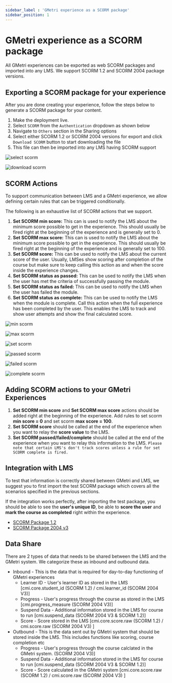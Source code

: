 ```yaml
---
sidebar_label : 'GMetri experience as a SCORM package'
sidebar_position: 1
---
```


# GMetri experience as a SCORM package


All GMetri experiences can be exported as web SCORM packages and imported into any LMS. We support SCORM 1.2 and SCORM 2004 package versions.

## Exporting a SCORM package for your experience

After you are done creating your experience, follow the steps below to generate a SCORM package for your content.


1. Make the deployment live.
2. Select `SCORM` from the `Authentication` dropdown as shown below
3. Navigate to `Others` section in the Sharing options
4. Select either SCORM 1.2 or SCORM 2004 versions for export and click `Download SCORM` button to start downloading the file
5. This file can then be imported into any LMS having SCORM support

![select scorm](https://s.vrgmetri.com/image/w_1950,h_950,q_90/gb-web/portal-docs/assets/img/screenshots/select-scorm.png)

![download scorm](https://s.vrgmetri.com/image/w_1950,h_950,q_90/gb-web/portal-docs/assets/img/screenshots/download-scorm.png)


## SCORM Actions

To support communication between LMS and a GMetri experience, we allow defining certain rules that can be triggered conditionally.

The following is an exhaustive list of SCORM actions that we support.


1. **Set SCORM min score:** This can is used to notify the LMS about the minimum score possible to get in the experience. This should usually be fired right at the beginning of the experience and is generally set to 0.
2. **Set SCORM max score:** This can is used to notify the LMS about the minimum score possible to get in the experience. This should usually be fired right at the beginning of the experience and is generally set to 100.
3. **Set SCORM score:** This can be used to notify the LMS about the current score of the user. Usually, LMSes show scoring after completion of the course but make sure to keep calling this action as and when the score inside the experience changes.
4. **Set SCORM status as passed:** This can be used to notify the LMS when the user has met the criteria of successfully passing the module.
5. **Set SCORM status as failed:** This can be used to notify the LMS when the user has failed the module.
6. **Set SCORM status as complete:** This can be used to notify the LMS when the module is complete. Call this action when the full experience has been completed by the user. This enables the LMS to track and show user attempts and show the final calculated score.


![min scorm](https://s.vrgmetri.com/image/w_1200,h_163,q_90/gb-web/portal-docs/assets/img/screenshots/set-scorm-min-score.png)
 

 ![max scorm](https://s.vrgmetri.com/image/w_1200,h_163,q_90/gb-web/portal-docs/assets/img/screenshots/set-scorm-max-score.png)

 ![set scorm](https://s.vrgmetri.com/image/w_1200,h_163,q_90/gb-web/portal-docs/assets/img/screenshots/set-scorm-score.png)

 ![passed scorm](https://s.vrgmetri.com/image/w_1200,h_163,q_90/gb-web/portal-docs/assets/img/screenshots/set-scorm-passed.png)

 ![failed scorm](https://s.vrgmetri.com/image/w_1200,h_163,q_90/gb-web/portal-docs/assets/img/screenshots/set-scorm-failed.png)

![complete scorm](https://s.vrgmetri.com/image/w_1200,h_163,q_90/gb-web/portal-docs/assets/img/screenshots/set-scorm-complete.png)

## Adding SCORM actions to your GMetri Experiences
1. **Set SCORM min score** and **Set SCORM max score** actions should be added right at the beginning of the experience. Add rules to set scorm **min score = 0** and set scorm **max score = 100**. 
2. **Set SCORM score** should be called at the end of the experience when you want to relay the **score value** to the LMS. 
3. **Set SCORM passed/failed/complete** should be called at the end of the experience when you want to relay this information to the LMS. `Please note that certain LMS's don't track scores unless a rule for set SCORM complete is fired.`

## Integration with LMS
To test that information is correctly shared between GMetri and LMS, we suggest you to first import the test SCORM package which covers all the scenarios specified in the previous sections. 

If the integration works perfectly, after importing the test package, you should be able to see the **user's unique ID**, be able to **score the user** and **mark the course as completed** right within the experience.


* [SCORM Package 1.2](https://gb-web.s3.ap-south-1.amazonaws.com/SCORM/test/lms_demo_scorm_1.2_2022-03-03T09_46_18.135Z.zip)
* [SCORM Package 2004 v3](https://gb-web.s3.ap-south-1.amazonaws.com/SCORM/test/lms_demo_scorm_2004_2022-03-03T09_46_34.263Z.zip)

## Data Share
There are 2 types of data that needs to be shared between the LMS and the GMetri system. We categorize these as inbound and outbound data. 
* Inbound - This is the data that is required for day-to-day functioning of GMetri experiences
  * Learner ID - User's learner ID as stored in the LMS [cmi.core.student_id (SCORM 1.2) / cmi.learner_id (SCORM 2004 V3)]
  * Progress - User's progress through the course as stored in the LMS [cmi.progress_measure (SCORM 2004 V3)]
  * Suspend Data - Additional information stored in the LMS for course to run [cmi.suspend_data (SCORM 2004 V3 & SCORM 1.2)]
  * Score - Score stored in the LMS [cmi.core.score.raw (SCORM 1.2) / cmi.score.raw (SCORM 2004 V3) ]
* Outbound - This is the data sent out by GMetri system that should be stored inside the LMS. This includes functions like scoring, course completion etc
  * Progress - User's progress through the course calclated in the GMetri system. (SCORM 2004 V3)]
  * Suspend Data - Additional information stored in the LMS for course to run [cmi.suspend_data (SCORM 2004 V3 & SCORM 1.2)]
  * Score - Score calculated in the GMetri system [cmi.core.score.raw (SCORM 1.2) / cmi.score.raw (SCORM 2004 V3) ]
